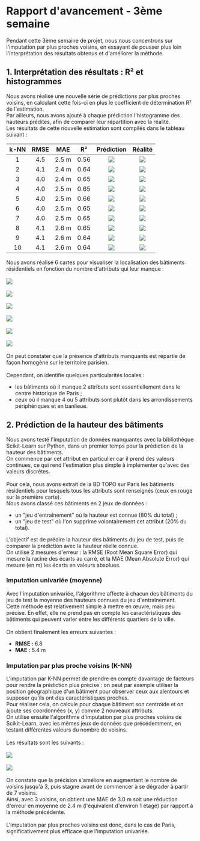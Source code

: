 # Rapport d'avancement - 3ème semaine

Pendant cette 3ème semaine de projet, nous nous concentrons sur l'imputation par plus proches voisins, en essayant de pousser plus loin l'interprétation des résultats obtenus et d'améliorer la méthode.

## 1. Interprétation des résultats : R² et histogrammes

Nous avons réalisé une nouvelle série de prédictions par plus proches voisins, en calculant cette fois-ci en plus le coefficient de détermination R² de l'estimation.\
Par ailleurs, nous avons ajouté à chaque prédiction l'histogramme des hauteurs prédites, afin de comparer leur répartition avec la réalité.\
Les résultats de cette nouvelle estimation sont compilés dans le tableau suivant :

| k-NN | RMSE | MAE | R² | Prédiction | Réalité |
|:---------:|:---------:|:---------:|:---------:|:---------:|:---------:|
| 1 | 4.5 | 2.5 m | 0.56 | ![](./img/rv3_img1.png) | ![](./img/rv3_img0.png) |
| 2 | 4.1 | 2.4 m | 0.64 | ![](./img/rv3_img2.png) | ![](./img/rv3_img0.png) |
| 3 | 4.0 | 2.4 m | 0.65 | ![](./img/rv3_img3.png) | ![](./img/rv3_img0.png) |
| 4 | 4.0 | 2.5 m | 0.65 | ![](./img/rv3_img4.png) | ![](./img/rv3_img0.png) |
| 5 | 4.0 | 2.5 m | 0.66 | ![](./img/rv3_img5.png) | ![](./img/rv3_img0.png) |
| 6 | 4.0 | 2.5 m | 0.65 | ![](./img/rv3_img6.png) | ![](./img/rv3_img0.png) |
| 7 | 4.0 | 2.5 m | 0.65 | ![](./img/rv3_img7.png) | ![](./img/rv3_img0.png) |
| 8 | 4.1 | 2.6 m | 0.65 | ![](./img/rv3_img8.png) | ![](./img/rv3_img0.png) |
| 9 | 4.1 | 2.6 m | 0.64 | ![](./img/rv3_img9.png) | ![](./img/rv3_img0.png) |
| 10 | 4.1 | 2.6 m | 0.64 | ![](./img/rv3_img10.png) | ![](./img/rv3_img0.png) |

Nous avons réalisé 6 cartes pour visualiser la localisation des bâtiments résidentiels en fonction du nombre d'attributs qui leur manque :\
\
![](./img/rv2_img1.png)\
\
![](./img/rv2_img2.png)\
\
![](./img/rv2_img3.png)\
\
![](./img/rv2_img4.png)\
\
![](./img/rv2_img5.png)\
\
![](./img/rv2_img6.png)\
\
On peut constater que la présence d'attributs manquants est répartie de façon homogène sur le territoire parisien.\
\
Cependant, on identifie quelques particularités locales :
  - les bâtiments où il manque 2 attributs sont essentiellement dans le centre historique de Paris ;
  - ceux où il manque 4 ou 5 attributs sont plutôt dans les arrondissements périphériques et en banlieue.

## 2. Prédiction de la hauteur des bâtiments

Nous avons testé l'imputation de données manquantes avec la bibliothèque Scikit-Learn sur Python, dans un premier temps pour la prédiction de la hauteur des bâtiments.\
On commence par cet attribut en particulier car il prend des valeurs continues, ce qui rend l'estimation plus simple à implémenter qu'avec des valeurs discrètes.\
\
Pour cela, nous avons extrait de la BD TOPO sur Paris les bâtiments résidentiels pour lesquels tous les attributs sont renseignés (ceux en rouge sur la première carte).\
Nous avons classé ces bâtiments en 2 jeux de données :
  - un "jeu d'entraînement" où la hauteur est connue (80% du total) ;
  - un "jeu de test" où l'on supprime volontairement cet attribut (20% du total).

L'objectif est de prédire la hauteur des bâtiments du jeu de test, puis de comparer la prédiction avec la hauteur réelle connue.\
On utilise 2 mesures d'erreur : la RMSE (Root Mean Square Error) qui mesure la racine des écarts au carré, et la MAE (Mean Absolute Error) qui mesure (en m) les écarts en valeurs absolues.

### Imputation univariée (moyenne)

Avec l'imputation univariée, l'algorithme affecte à chacun des bâtiments du jeu de test la moyenne des hauteurs connues du jeu d'entraînement.\
Cette méthode est relativement simple à mettre en œuvre, mais peu précise. En effet, elle ne prend pas en compte les caractéristiques des bâtiments qui peuvent varier entre les différents quartiers de la ville.\
\
On obtient finalement les erreurs suivantes :
  - **RMSE :** 6.8
  - **MAE :** 5.4 m

### Imputation par plus proche voisins (K-NN)

L'imputation par K-NN permet de prendre en compte davantage de facteurs pour rendre la prédiction plus précise : on peut par exemple utiliser la position géographique d'un bâtiment pour observer ceux aux alentours et supposer qu'ils ont des caractéristiques proches.\
Pour réaliser cela, on calcule pour chaque bâtiment son centroïde et on ajoute ses coordonnées (x, y) comme 2 nouveaux attributs.\
On utilise ensuite l'algorithme d'imputation par plus proches voisins de Scikit-Learn, avec les mêmes jeux de données que précédemment, en testant différentes valeurs du nombre de voisins.\
\
Les résultats sont les suivants :\
\
![](./img/rv2_img7.png)\
\
![](./img/rv2_img8.png)\
\
On constate que la précision s'améliore en augmentant le nombre de voisins jusqu'à 3, puis stagne avant de commencer à se dégrader à partir de 7 voisins.\
Ainsi, avec 3 voisins, on obtient une MAE de 3.0 m soit une réduction d'erreur en moyenne de 2.4 m (l'équivalent d'environ 1 étage) par rapport à la méthode précédente.\
\
L'imputation par plus proches voisins est donc, dans le cas de Paris, significativement plus efficace que l'imputation univariée.

